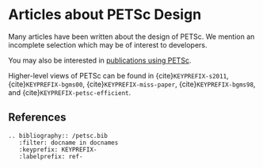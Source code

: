# Articles about PETSc Design

Many articles have been written about the design of PETSc. We mention
an incomplete selection which may be of interest to developers.

You may also be interested in [publications using PETSc](https://petsc.org/release/miscellaneous/applications_publications).

Higher-level views of PETSc can be found in {cite}`KEYPREFIX-s2011`,
{cite}`KEYPREFIX-bgms00`, {cite}`KEYPREFIX-miss-paper`, {cite}`KEYPREFIX-bgms98`, and {cite}`KEYPREFIX-petsc-efficient`.

## References

```{eval-rst}
.. bibliography:: /petsc.bib
   :filter: docname in docnames
   :keyprefix: KEYPREFIX-
   :labelprefix: ref-
```
